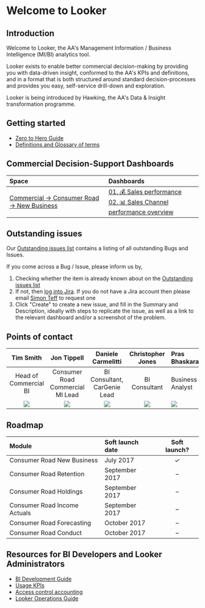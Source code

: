 # Welcome to Looker


## Introduction

Welcome to Looker, the AA's Management Information / Business Intelligence (MI/BI) analytics tool.

Looker exists to enable better commercial decision-making by providing you with data-driven insight, conformed to the AA's KPIs and definitions, and in a format that is both structured around standard decision-processes and provides you easy, self-service drill-down and exploration.

Looker is being introduced by Hawking, the AA's Data & Insight transformation programme.


## Getting started

* [Zero to Hero Guide](/projects/commercial_road_new_business/documents/zero_to_hero_guide.md)
* [Definitions and Glossary of terms](/projects/commercial_road_new_business/documents/definitions_and_glossary_of_terms.md)


## Commercial Decision-Support Dashboards

| Space                                                  | Dashboards |
|:-----------------------------------------------------------|:--------|
| [Commercial → Consumer Road → New Business](/spaces/10) | [01. 💰 Sales performance](/dashboards/5)<br />[02. 📊 Sales Channel performance overview](/dashboards/17)|


## Outstanding issues

Our [Outstanding issues list](/projects/commercial_road_new_business/documents/outstanding_issues.md) contains a listing of all outstanding Bugs and Issues.

If you come across a Bug / Issue, please inform us by,

1. Checking whether the item is already known about on the [Outstanding issues list](/projects/commercial_road_new_business/documents/outstanding_issues.md)
2. If not, then [log into Jira](https://theaacom.atlassian.net/secure/RapidBoard.jspa?rapidView=386&projectKey=CUD&selectedIssue=CUD-2286). If you do not have a Jira account then please email [Simon Teff](mailto:Simon.Teff@TheAA.com) to request one
3. Click "Create" to create a new issue, and fill in the Summary and Description, ideally with steps to replicate the issue, as well as a link to the relevant dashboard and/or a screenshot of the problem.


## Points of contact

| Tim Smith            | Jon Tippell  | Daniele Carmelitti  | Christopher Jones  | Pras Bhaskaran  |
|:---------------------:|:-------------:|:-------------:|:-------------:|:-------------|
| Head of Commercial BI | Consumer Road Commercial MI Lead | BI Consultant, CarGenie Lead | BI Consultant | Business Analyst |
|     <a href='mailto:Tim.Smith@TheAA.com'><img src='https://tippco-web.s3.amazonaws.com/lookaa/profiles/SmithT.jpg'></a> | <a href='mailto:Jon.Tippell@TheAA.com'><img src='https://tippco-web.s3.amazonaws.com/lookaa/profiles/TippellJ.jpg'></a> | <a href='mailto:Daniele.Carmelitti@TheAA.com'><img src='https://tippco-web.s3.amazonaws.com/lookaa/profiles/CarmelittiD.jpg'></a> | <a href='mailto:Christopher.Jones2@TheAA.com'><img src='https://tippco-web.s3.amazonaws.com/lookaa/profiles/JonesC.jpg'></a> | <a href='mailto:Pras.Bhaskaran@TheAA.com'><img src='https://tippco-web.s3.amazonaws.com/lookaa/profiles/BhaskaranP.jpg'></a> |


## Roadmap

| Module   | Soft launch date     |  Soft launch?  |
|:----------|:---------------------|:----------:|
| Consumer Road New Business | July 2017 |   ✓ |
| Consumer Road Retention | September 2017 | – |
| Consumer Road Holdings | September 2017 | – |
| Consumer Road Income Actuals | September 2017 | – |
| Consumer Road Forecasting | October 2017 | – |
| Consumer Road Conduct | October 2017 | – |


## Resources for BI Developers and Looker Administrators

* [BI Development Guide]()
* [Usage KPIs](/dashboards/4)
* [Access control accounting]()
* [Looker Operations Guide]()
